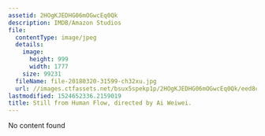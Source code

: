 ```yaml
---
assetid: 2HOgKJEDHG06mOGwcEq0Qk
description: IMDB/Amazon Studios
file:
  contentType: image/jpeg
  details:
    image:
      height: 999
      width: 1777
    size: 99231
  fileName: file-20180320-31599-ch32xu.jpg
  url: //images.ctfassets.net/bsux5spekp1p/2HOgKJEDHG06mOGwcEq0Qk/eed8c07fbf9a8afad394440d3bb812de/file-20180320-31599-ch32xu.jpg
lastmodified: 1524652336.2159019
title: Still from Human Flow, directed by Ai Weiwei.
---
```

No content found